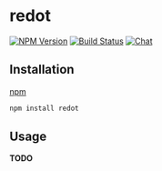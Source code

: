 # redot

[![NPM Version](https://img.shields.io/npm/v/redot.svg)](https://www.npmjs.com/package/redot)
[![Build Status](https://github.com/redotjs/redot/workflows/CI/badge.svg)](https://github.com/redotjs/redot/actions)
[![Chat](https://img.shields.io/badge/chat-discussions-success.svg)](https://github.com/redotjs/redot/discussions)

## Installation

[npm](https://docs.npmjs.com/cli/install)

```bash
npm install redot
```

## Usage

**TODO**
